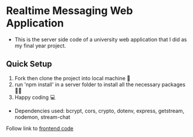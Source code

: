 # Realtime Messaging Web Application

- This is the server side code of a university web application that I did as my final year project.

## Quick Setup
1. Fork then clone the project into local machine 🍴
1. run 'npm install' in a server folder to install all the necessary packages 👩‍💻
1. Happy coding 💻

* Dependencies used: bcrypt, cors, crypto, dotenv, express, getstream, nodemon, stream-chat

Follow link to [frontend code](https://github.com/iancenry/react-chat-app)  
